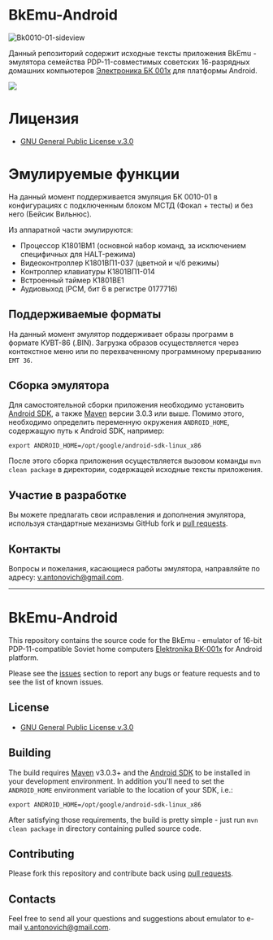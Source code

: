 # BkEmu-Android

![Bk0010-01-sideview](http://upload.wikimedia.org/wikipedia/commons/thumb/8/89/Bk0010-01-sideview.jpg/320px-Bk0010-01-sideview.jpg)

Данный репозиторий содержит исходные тексты приложения BkEmu - эмулятора семейства
PDP-11-совместимых советских 16-разрядных домашних компьютеров
[Электроника БК 001x](http://ru.wikipedia.org/wiki/БК) для платформы Android.

<a href="https://play.google.com/store/apps/details?id=su.comp.bk" alt="Download from Google Play">
  <img src="http://www.android.com/images/brand/android_app_on_play_large.png">
</a>

# Лицензия

* [GNU General Public License v.3.0](http://www.gnu.org/licenses/gpl-3.0.html)

# Эмулируемые функции

На данный момент поддерживается эмуляция БК 0010-01 в конфигурациях с подключенным блоком МСТД
(Фокал + тесты) и без него (Бейсик Вильнюс).

Из аппаратной части эмулируются:

 * Процессор К1801ВМ1 (основной набор команд, за исключением специфичных для HALT-режима)
 * Видеоконтроллер К1801ВП1-037 (цветной и ч/б режимы)
 * Контроллер клавиатуры К1801ВП1-014
 * Встроенный таймер К1801ВЕ1
 * Аудиовыход (PCM, бит 6 в регистре 0177716)

## Поддерживаемые форматы

На данный момент эмулятор поддерживает образы программ в формате КУВТ-86 (.BIN). Загрузка образов
осуществляется через контекстное меню или по перехваченному программному прерыванию `EMT 36`.

## Сборка эмулятора

Для самостоятельной сборки приложения необходимо установить
[Android SDK](http://developer.android.com/sdk/index.html), а также
[Maven](http://maven.apache.org/download.html) версии 3.0.3 или выше. Помимо этого, необходимо
определить переменную окружения `ANDROID_HOME`, содержащую путь к Android SDK, например:

    export ANDROID_HOME=/opt/google/android-sdk-linux_x86

После этого сборка приложения осуществляется вызовом команды `mvn clean package` в директории,
содержащей исходные тексты приложения.

## Участие в разработке

Вы можете предлагать свои исправления и дополнения эмулятора, используя стандартные механизмы
GitHub fork и [pull requests](https://github.com/github/android/pulls).

## Контакты

Вопросы и пожелания, касающиеся работы эмулятора, направляйте по адресу:
<v.antonovich@gmail.com>.

---

# BkEmu-Android

This repository contains the source code for the BkEmu - emulator of 16-bit PDP-11-compatible
Soviet home computers [Elektronika BK-001x](http://en.wikipedia.org/wiki/Elektronika\_BK) for
Android platform.

Please see the [issues](https://github.com/3cky/bkemu-android/issues) section to report any bugs or
feature requests and to see the list of known issues.

## License

* [GNU General Public License v.3.0](http://www.gnu.org/licenses/gpl-3.0.html)

## Building

The build requires [Maven](http://maven.apache.org/download.html) v3.0.3+ and the
[Android SDK](http://developer.android.com/sdk/index.html) to be installed in your
development environment. In addition you'll need to set the `ANDROID_HOME` environment variable
to the location of your SDK, i.e.:

    export ANDROID_HOME=/opt/google/android-sdk-linux_x86

After satisfying those requirements, the build is pretty simple - just run `mvn clean package` in
directory containing pulled source code.

## Contributing

Please fork this repository and contribute back using
[pull requests](https://github.com/github/android/pulls).

## Contacts

Feel free to send all your questions and suggestions about emulator to e-mail
<v.antonovich@gmail.com>.
